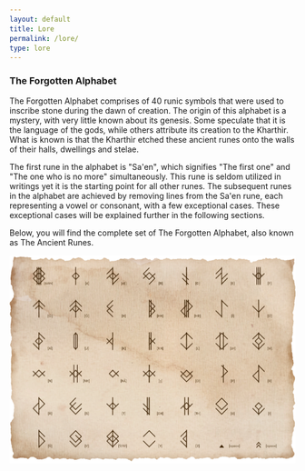 ```yaml
---
layout: default
title: Lore
permalink: /lore/
type: lore
---
```


### The Forgotten Alphabet

The Forgotten Alphabet comprises of 40 runic symbols that were used to inscribe stone during the dawn of creation. The
origin of this alphabet is a mystery, with very little known about its genesis. Some speculate that it is the language
of the gods, while others attribute its creation to the Kharthìr. What is known is that the Kharthìr etched these
ancient runes onto the walls of their halls, dwellings and stelae.

The first rune in the alphabet is "Sa'en", which signifies "The first one" and "The one who is no more" simultaneously. This rune is
seldom utilized in writings yet it is the starting point for all other runes. The subsequent runes in the alphabet are
achieved by removing lines from the Sa'en rune, each representing a vowel or consonant, with a few exceptional
cases. These exceptional cases will be explained further in the following sections.

Below, you will find the complete set of The Forgotten Alphabet, also known as The Ancient Runes.

<img src="/img/Letters_on_parchment_V1.webp" />
